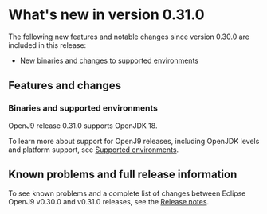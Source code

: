 <!--
* Copyright (c) 2022, 2022 IBM Corp. and others
*
* This program and the accompanying materials are made
* available under the terms of the Eclipse Public License 2.0
* which accompanies this distribution and is available at
* https://www.eclipse.org/legal/epl-2.0/ or the Apache
* License, Version 2.0 which accompanies this distribution and
* is available at https://www.apache.org/licenses/LICENSE-2.0.
*
* This Source Code may also be made available under the
* following Secondary Licenses when the conditions for such
* availability set forth in the Eclipse Public License, v. 2.0
* are satisfied: GNU General Public License, version 2 with
* the GNU Classpath Exception [1] and GNU General Public
* License, version 2 with the OpenJDK Assembly Exception [2].
*
* [1] https://www.gnu.org/software/classpath/license.html
* [2] http://openjdk.java.net/legal/assembly-exception.html
*
* SPDX-License-Identifier: EPL-2.0 OR Apache-2.0 OR GPL-2.0 WITH
* Classpath-exception-2.0 OR LicenseRef-GPL-2.0 WITH Assembly-exception
-->

# What's new in version 0.31.0

The following new features and notable changes since version 0.30.0 are included in this release:

- [New binaries and changes to supported environments](#binaries-and-supported-environments)

## Features and changes

### Binaries and supported environments

OpenJ9 release 0.31.0 supports OpenJDK 18.

To learn more about support for OpenJ9 releases, including OpenJDK levels and platform support, see [Supported environments](openj9_support.md).

## Known problems and full release information

To see known problems and a complete list of changes between Eclipse OpenJ9 v0.30.0 and v0.31.0 releases, see the [Release notes](https://github.com/eclipse-openj9/openj9/blob/master/doc/release-notes/0.31/0.31.md).

<!-- ==== END OF TOPIC ==== version0.30.md ==== -->
